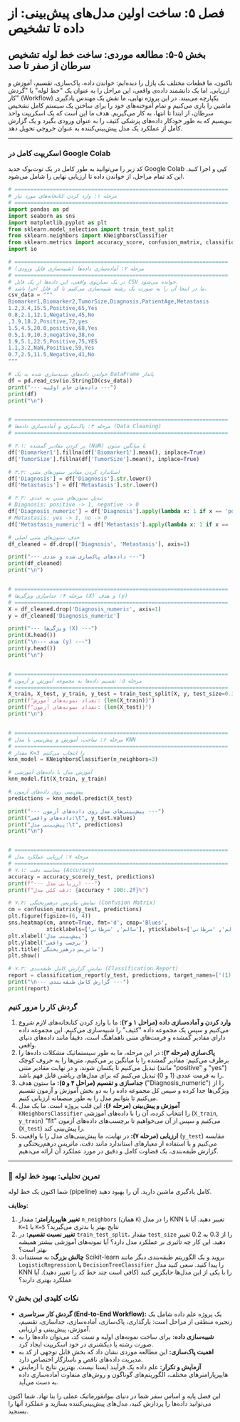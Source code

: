 # فصل ۵: ساخت اولین مدل‌های پیش‌بینی: از داده تا تشخیص

## بخش ۵-۵: مطالعه موردی: ساخت خط لوله تشخیص سرطان از صفر تا صد

تاکنون، ما قطعات مختلف یک پازل را دیده‌ایم: خواندن داده، پاک‌سازی، تقسیم، آموزش و ارزیابی. اما یک دانشمند داده‌ی واقعی، این مراحل را به عنوان یک "خط لوله" یا "گردش کار" (Workflow) یکپارچه می‌بیند. در این پروژه نهایی، ما نقش یک مهندس یادگیری ماشین را بازی می‌کنیم و تمام آموخته‌های خود را برای ساختن یک سیستم کامل تشخیص سرطان، از ابتدا تا انتها، به کار می‌گیریم. هدف ما این است که یک اسکریپت واحد بنویسیم که به طور خودکار داده‌های پزشکی کثیف را به عنوان ورودی بگیرد و یک گزارش کامل از عملکرد یک مدل پیش‌بینی‌کننده به عنوان خروجی تحویل دهد.

---

### اسکریپت کامل در Google Colab

کد زیر را می‌توانید به طور کامل در یک نوت‌بوک جدید Google Colab کپی و اجرا کنید. این کد تمام مراحل، از خواندن داده تا ارزیابی نهایی را شامل می‌شود.

```python
# ===================================================================
# مرحله ۱: وارد کردن کتابخانه‌های مورد نیاز
# ===================================================================
import pandas as pd
import seaborn as sns
import matplotlib.pyplot as plt
from sklearn.model_selection import train_test_split
from sklearn.neighbors import KNeighborsClassifier
from sklearn.metrics import accuracy_score, confusion_matrix, classification_report
import io

# ===================================================================
# مرحله ۲: آماده‌سازی داده‌ها (شبیه‌سازی فایل ورودی)
# ===================================================================
# در یک سناریوی واقعی، این داده‌ها از یک فایل CSV خوانده می‌شود.
# ما در اینجا آن را به صورت یک رشته شبیه‌سازی می‌کنیم تا کد قابل اجرا باشد.
csv_data = """
Biomarker1,Biomarker2,TumorSize,Diagnosis,PatientAge,Metastasis
1.2,3.4,15.5,Positive,65,Yes
0.8,2.1,12.1,Negative,45,No
,3.9,18.2,Positive,72,yes
1.5,4.5,20.0,positive,68,Yes
0.5,1.9,10.3,negative,38,no
1.9,5.1,22.5,Positive,75,YES
1.1,3.2,NaN,Positive,59,Yes
0.7,2.5,11.5,Negative,41,No
"""

# خواندن داده‌های شبیه‌سازی شده به یک DataFrame پانداز
df = pd.read_csv(io.StringIO(csv_data))
print("--- داده‌های خام اولیه ---")
print(df)
print("\n")


# ===================================================================
# مرحله ۳: پاک‌سازی و آماده‌سازی داده‌ها (Data Cleaning)
# ===================================================================

# ۳.۱: پر کردن مقادیر گمشده (NaN) با میانگین ستون
df['Biomarker1'].fillna(df['Biomarker1'].mean(), inplace=True)
df['TumorSize'].fillna(df['TumorSize'].mean(), inplace=True)

# ۳.۲: استاندارد کردن مقادیر ستون‌های متنی
df['Diagnosis'] = df['Diagnosis'].str.lower()
df['Metastasis'] = df['Metastasis'].str.lower()

# ۳.۳: تبدیل ستون‌های متنی به عددی
# Diagnosis: positive -> 1, negative -> 0
df['Diagnosis_numeric'] = df['Diagnosis'].apply(lambda x: 1 if x == 'positive' else 0)
# Metastasis: yes -> 1, no -> 0
df['Metastasis_numeric'] = df['Metastasis'].apply(lambda x: 1 if x == 'yes' else 0)

# حذف ستون‌های متنی اصلی
df_cleaned = df.drop(['Diagnosis', 'Metastasis'], axis=1)

print("--- داده‌های پاک‌سازی شده و عددی ---")
print(df_cleaned)
print("\n")


# ===================================================================
# مرحله ۴: جداسازی ویژگی‌ها (X) و هدف (y)
# ===================================================================
X = df_cleaned.drop('Diagnosis_numeric', axis=1)
y = df_cleaned['Diagnosis_numeric']

print("--- ویژگی‌ها (X) ---")
print(X.head())
print("\n--- هدف (y) ---")
print(y.head())
print("\n")


# ===================================================================
# مرحله ۵: تقسیم داده‌ها به مجموعه آموزش و آزمون
# ===================================================================
X_train, X_test, y_train, y_test = train_test_split(X, y, test_size=0.3, random_state=42)
print(f"تعداد نمونه‌های آموزش: {len(X_train)}")
print(f"تعداد نمونه‌های آزمون: {len(X_test)}")
print("\n")


# ===================================================================
# مرحله ۶: ساخت، آموزش و پیش‌بینی با مدل KNN
# ===================================================================
# مقدار K=3 را انتخاب می‌کنیم
knn_model = KNeighborsClassifier(n_neighbors=3)

# آموزش مدل با داده‌های آموزشی
knn_model.fit(X_train, y_train)

# پیش‌بینی روی داده‌های آزمون
predictions = knn_model.predict(X_test)

print("--- پیش‌بینی‌های مدل روی داده‌های آزمون ---")
print("داده‌های واقعی:\t", y_test.values)
print("پیش‌بینی مدل:\t", predictions)
print("\n")


# ===================================================================
# مرحله ۷: ارزیابی عملکرد مدل
# ===================================================================
# ۷.۱: محاسبه دقت (Accuracy)
accuracy = accuracy_score(y_test, predictions)
print(f"--- ارزیابی مدل ---")
print(f"دقت کلی مدل: {accuracy * 100:.2f}%")

# ۷.۲: نمایش ماتریس درهم‌ریختگی (Confusion Matrix)
cm = confusion_matrix(y_test, predictions)
plt.figure(figsize=(6, 4))
sns.heatmap(cm, annot=True, fmt='d', cmap='Blues',
            xticklabels=['سالم', 'سرطانی'], yticklabels=['سالم', 'سرطانی'])
plt.xlabel('پیش‌بینی مدل')
plt.ylabel('برچسب واقعی')
plt.title('ماتریس درهم‌ریختگی')
plt.show()

# ۷.۳: نمایش گزارش کامل طبقه‌بندی (Classification Report)
report = classification_report(y_test, predictions, target_names=['سالم (0)', 'سرطانی (1)'])
print("\n--- گزارش کامل طبقه‌بندی ---")
print(report)
```

### گردش کار را مرور کنیم

1.  **وارد کردن و آماده‌سازی داده (مراحل ۱ و ۲):** ما با وارد کردن کتابخانه‌های لازم شروع می‌کنیم و سپس یک مجموعه داده "کثیف" را شبیه‌سازی می‌کنیم. این مجموعه داده دارای مقادیر گمشده و فرمت‌های متنی ناهماهنگ است، دقیقاً مانند داده‌های دنیای واقعی.
2.  **پاک‌سازی (مرحله ۳):** در این مرحله، ما به طور سیستماتیک مشکلات داده‌ها را برطرف می‌کنیم: مقادیر گمشده را با میانگین پر می‌کنیم، متن‌ها را به حروف کوچک تبدیل می‌کنیم تا یکسان شوند، و در نهایت مقادیر متنی (مانند "positive" و "yes") را به فرمت عددی (1 و 0) تبدیل می‌کنیم که برای مدل‌های ریاضی قابل فهم باشد.
3.  **جداسازی و تقسیم (مراحل ۴ و ۵):** ما ستون هدف ("Diagnosis_numeric") را از ویژگی‌ها جدا کرده و سپس کل مجموعه داده را به دو بخش آموزش و آزمون تقسیم می‌کنیم تا بتوانیم مدل را به طور منصفانه ارزیابی کنیم.
4.  **آموزش و پیش‌بینی (مرحله ۶):** این قلب پروژه است. ما یک مدل `KNeighborsClassifier` را انتخاب کرده، آن را با داده‌های آموزشی (`X_train`, `y_train`) "fit" می‌کنیم و سپس از آن می‌خواهیم تا برچسب‌های داده‌های آزمون (`X_test`) را پیش‌بینی کند.
5.  **ارزیابی (مرحله ۷):** در نهایت، ما پیش‌بینی‌های مدل را با واقعیت (`y_test`) مقایسه می‌کنیم و با استفاده از معیارهای استاندارد مانند دقت، ماتریس درهم‌ریختگی و گزارش طبقه‌بندی، یک قضاوت کامل و دقیق در مورد عملکرد آن ارائه می‌دهیم.

---

### 🔬 تمرین تحلیلی: بهبود خط لوله

شما اکنون یک خط لوله (pipeline) کامل یادگیری ماشین دارید. آن را بهبود دهید.

**وظایف:**

1.  **تغییر هایپرپارامتر:** مقدار `n_neighbors` (همان `K`) را در مدل KNN تغییر دهید. آیا با `K=1` یا `K=5` نتایج بهتر یا بدتری می‌گیرید؟
2.  **تغییر نسبت تقسیم:** در `train_test_split`، مقدار `test_size` را از 0.3 به 0.2 تغییر دهید. این کار چه تأثیری بر عملکرد مدل دارد؟ آیا نمونه‌های آموزشی بیشتر همیشه بهتر است؟
3.  **چالش بزرگ:** به مستندات Scikit-learn بروید و یک الگوریتم طبقه‌بندی دیگر مانند `LogisticRegression` یا `DecisionTreeClassifier` را پیدا کنید. سعی کنید مدل KNN را با یکی از این مدل‌ها جایگزین کنید (کافی است چند خط کد را تغییر دهید). آیا عملکرد بهتری دارند؟

### 💡 نکات کلیدی این بخش

- **گردش کار سرتاسری (End-to-End Workflow):** یک پروژه علم داده شامل یک زنجیره منطقی از مراحل است: بارگذاری، پاک‌سازی، آماده‌سازی، جداسازی، تقسیم، آموزش، پیش‌بینی و ارزیابی.
- **شبیه‌سازی داده:** برای ساخت نمونه‌های اولیه و تست کد، می‌توان داده‌ها را به صورت رشته یا دیکشنری در خود اسکریپت ایجاد کرد.
- **اهمیت پاک‌سازی:** این مطالعه موردی نشان داد که بخش قابل توجهی از کد به مدیریت داده‌های ناقص و ناسازگار اختصاص دارد.
- **آزمایش و تکرار:** علم داده یک فرآیند ایستا نیست. بهترین نتایج با آزمایش هایپرپارامترهای مختلف، الگوریتم‌های گوناگون و روش‌های متفاوت آماده‌سازی داده به دست می‌آید.

این فصل پایه و اساس سفر شما در دنیای بیوانفورماتیک عملی را بنا نهاد. شما اکنون می‌توانید داده‌ها را پردازش کنید، مدل‌های پیش‌بینی‌کننده بسازید و عملکرد آنها را بسنجید.
